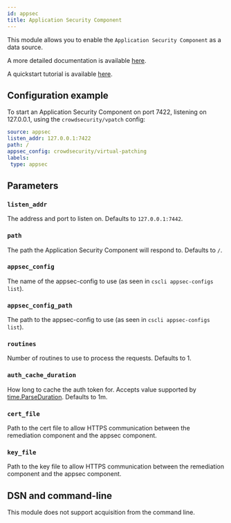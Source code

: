 ```yaml
---
id: appsec
title: Application Security Component
---
```



This module allows you to enable the `Application Security Component` as a data source.

A more detailed documentation is available [here](/appsec/intro.md).

A quickstart tutorial is available [here](/appsec/quickstart.md).

## Configuration example

To start an Application Security Component on port 7422, listening on 127.0.0.1, using the `crowdsecurity/vpatch` config:

```yaml
source: appsec
listen_addr: 127.0.0.1:7422
path: /
appsec_config: crowdsecurity/virtual-patching
labels:
 type: appsec
```

## Parameters

### `listen_addr`

The address and port to listen on.
Defaults to `127.0.0.1:7442`.

### `path`

The path the Application Security Component will respond to.
Defaults to `/`.

### `appsec_config`

The name of the appsec-config to use (as seen in `cscli appsec-configs list`).

### `appsec_config_path`

The path to the appsec-config to use (as seen in `cscli appsec-configs list`).

### `routines`

Number of routines to use to process the requests. Defaults to 1.

### `auth_cache_duration`

How long to cache the auth token for. Accepts value supported by [time.ParseDuration](https://golang.org/pkg/time/#ParseDuration).
Defaults to 1m.

### `cert_file`

Path to the cert file to allow HTTPS communication between the remediation component and the appsec component.

### `key_file`

Path to the key file to allow HTTPS communication between the remediation component and the appsec component.

## DSN and command-line

This module does not support acquisition from the command line.